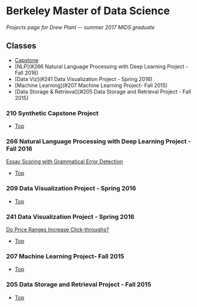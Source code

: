 # Berkeley Master of Data Science
<i>Projects page for Drew Plant -- summer 2017 MIDS graduate</i>

## Classes
   * [Capstone](#210-synthetic-capstone-project)
   * [NLP](#266 Natural Language Processing with Deep Learning Project - Fall 2016)
   * [Data Viz](#241 Data Visualization Project - Spring 2016)
   * [Machine Learning](#207 Machine Learning Project- Fall 2015)
   * [Data Storage & Retrieval](#205 Data Storage and Retrieval Project - Fall 2015)
   
### 210 Synthetic Capstone Project
   * [Top](#berkeley-master-of-data-science)

### 266 Natural Language Processing with Deep Learning Project - Fall 2016
[Essay Scoring with Grammatical Error Detection]()
   * [Top](#berkeley-master-of-data-science)

### 209 Data Visualization Project - Spring 2016
[]()
   * [Top](#berkeley-master-of-data-science)

### 241 Data Visualization Project - Spring 2016
[Do Price Ranges Increase Click-throughs?](https://arxiv.org/abs/1610.05562)
   * [Top](#berkeley-master-of-data-science)

### 207 Machine Learning Project- Fall 2015
[]()
   * [Top](#berkeley-master-of-data-science)

### 205 Data Storage and Retrieval Project - Fall 2015
[]()
   * [Top](#berkeley-master-of-data-science)
